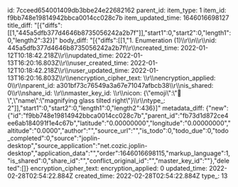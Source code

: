 id: 7cceed654001409db3bbe24e22682162
parent_id: 
item_type: 1
item_id: f9bb748e19814942bbca0014cc028c7b
item_updated_time: 1646016698127
title_diff: "[{\"diffs\":[[1,\"445a5dfb377d4646b8735056242a2b7f\"]],\"start1\":0,\"start2\":0,\"length1\":0,\"length2\":32}]"
body_diff: "[{\"diffs\":[[1,\"1. Enumeration (1)\\\r\\\n\\\r\\\nid: 445a5dfb377d4646b8735056242a2b7f\\\r\\\ncreated_time: 2022-01-12T10:18:42.218Z\\\r\\\nupdated_time: 2022-01-13T16:20:16.803Z\\\r\\\nuser_created_time: 2022-01-12T10:18:42.218Z\\\r\\\nuser_updated_time: 2022-01-13T16:20:16.803Z\\\r\\\nencryption_cipher_text: \\\r\\\nencryption_applied: 0\\\r\\\nparent_id: a301bf73c76549a3a67e71047afbcb38\\\r\\\nis_shared: 0\\\r\\\nshare_id: \\\r\\\nmaster_key_id: \\\r\\\nicon: {\\\"emoji\\\":\\\"🔎\\\",\\\"name\\\":\\\"magnifying glass tilted right\\\"}\\\r\\\ntype_: 2\"]],\"start1\":0,\"start2\":0,\"length1\":0,\"length2\":436}]"
metadata_diff: {"new":{"id":"f9bb748e19814942bbca0014cc028c7b","parent_id":"fb73d1d872ce4ee6ab184091f1e4c67b","latitude":"0.00000000","longitude":"0.00000000","altitude":"0.0000","author":"","source_url":"","is_todo":0,"todo_due":0,"todo_completed":0,"source":"joplin-desktop","source_application":"net.cozic.joplin-desktop","application_data":"","order":1646016698115,"markup_language":1,"is_shared":0,"share_id":"","conflict_original_id":"","master_key_id":""},"deleted":[]}
encryption_cipher_text: 
encryption_applied: 0
updated_time: 2022-02-28T02:54:22.884Z
created_time: 2022-02-28T02:54:22.884Z
type_: 13